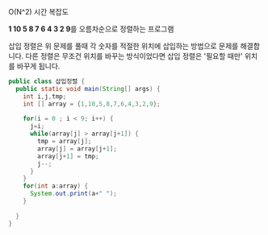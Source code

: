 O(N^2) 시간 복잡도

**1 10 5 8 7 6 4 3 2 9**를 오름차순으로 정렬하는 프로그램

삽입 정렬은 위 문제를 풀때 각 숫자를 적절한 위치에 삽입하는 방법으로 문제를 해결합니다.
다른 정렬은 무조건 위치를 바꾸는 방식이었다면 삽입 정렬은 '필요할 때만' 위치를 바꾸게 됩니다.

```java
public class 삽입정렬 {  
  public static void main(String[] args) {  
    int i,j,tmp;  
    int [] array = {1,10,5,8,7,6,4,3,2,9};  
  
    for(i = 0 ; i < 9; i++) {  
      j=i;  
      while(array[j] > array[j+1]) {  
        tmp = array[j];  
        array[j] = array[j+1];  
        array[j+1] = tmp;  
        j--;  
      }  
    }  
    for(int a:array) {  
      System.out.print(a+" ");  
    }  
  
  }  
}
```